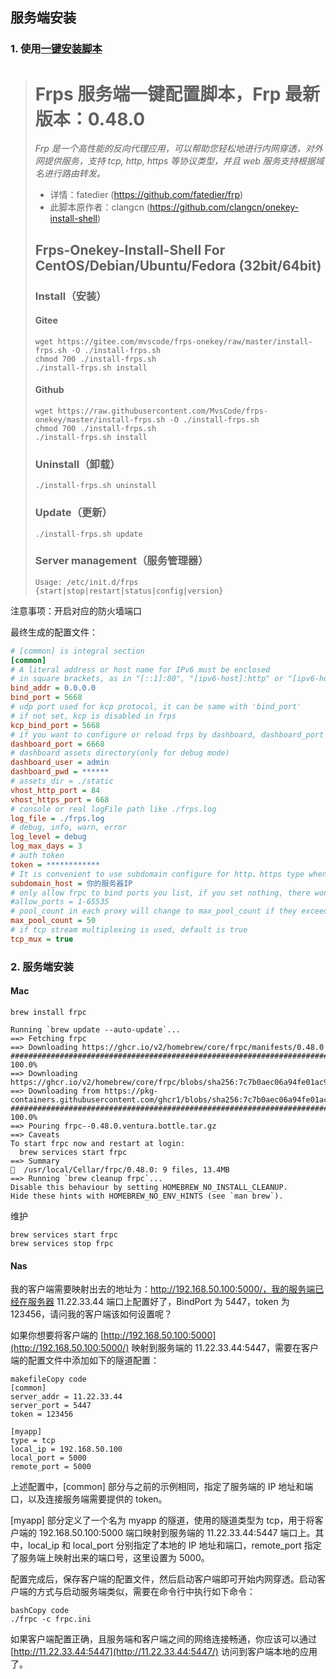 ## 服务端安装

### 1. 使用[一键安装脚本](https://github.com/MvsCode/frps-onekey)

># Frps 服务端一键配置脚本，Frp 最新版本：0.48.0
>
>*Frp 是一个高性能的反向代理应用，可以帮助您轻松地进行内网穿透，对外网提供服务，支持 tcp, http, https 等协议类型，并且 web 服务支持根据域名进行路由转发。*
>
>- 详情：fatedier (https://github.com/fatedier/frp)
>- 此脚本原作者：clangcn (https://github.com/clangcn/onekey-install-shell)
>
>## Frps-Onekey-Install-Shell For CentOS/Debian/Ubuntu/Fedora (32bit/64bit)
>
>### Install（安装）
>
>#### Gitee
>
>```
>wget https://gitee.com/mvscode/frps-onekey/raw/master/install-frps.sh -O ./install-frps.sh
>chmod 700 ./install-frps.sh
>./install-frps.sh install
>```
>
>#### Github
>
>```
>wget https://raw.githubusercontent.com/MvsCode/frps-onekey/master/install-frps.sh -O ./install-frps.sh
>chmod 700 ./install-frps.sh
>./install-frps.sh install
>```
>
>### Uninstall（卸载）
>
>```
>./install-frps.sh uninstall
>```
>
>### Update（更新）
>
>```
>./install-frps.sh update
>```
>
>### Server management（服务管理器）
>
>```
>Usage: /etc/init.d/frps {start|stop|restart|status|config|version}
>```

注意事项：开启对应的防火墙端口

最终生成的配置文件：

```ini
# [common] is integral section
[common]
# A literal address or host name for IPv6 must be enclosed
# in square brackets, as in "[::1]:80", "[ipv6-host]:http" or "[ipv6-host%zone]:80"
bind_addr = 0.0.0.0
bind_port = 5668
# udp port used for kcp protocol, it can be same with 'bind_port'
# if not set, kcp is disabled in frps
kcp_bind_port = 5668
# if you want to configure or reload frps by dashboard, dashboard_port must be set
dashboard_port = 6668
# dashboard assets directory(only for debug mode)
dashboard_user = admin
dashboard_pwd = ******
# assets_dir = ./static
vhost_http_port = 84
vhost_https_port = 668
# console or real logFile path like ./frps.log
log_file = ./frps.log
# debug, info, warn, error
log_level = debug
log_max_days = 3
# auth token
token = ************
# It is convenient to use subdomain configure for http、https type when many people use one frps server together.
subdomain_host = 你的服务器IP
# only allow frpc to bind ports you list, if you set nothing, there won't be any limit
#allow_ports = 1-65535
# pool_count in each proxy will change to max_pool_count if they exceed the maximum value
max_pool_count = 50
# if tcp stream multiplexing is used, default is true
tcp_mux = true
```

### 2. 服务端安装

#### Mac

```
brew install frpc
```

```
Running `brew update --auto-update`...
==> Fetching frpc
==> Downloading https://ghcr.io/v2/homebrew/core/frpc/manifests/0.48.0
######################################################################## 100.0%
==> Downloading https://ghcr.io/v2/homebrew/core/frpc/blobs/sha256:7c7b0aec06a94fe01ac9c9028aaedd42211a113b62d275227bbbbb9866aa252c
==> Downloading from https://pkg-containers.githubusercontent.com/ghcr1/blobs/sha256:7c7b0aec06a94fe01ac9c9028aaedd42211a113b62d275227bbbbb9866aa252c?
######################################################################## 100.0%
==> Pouring frpc--0.48.0.ventura.bottle.tar.gz
==> Caveats
To start frpc now and restart at login:
  brew services start frpc
==> Summary
🍺  /usr/local/Cellar/frpc/0.48.0: 9 files, 13.4MB
==> Running `brew cleanup frpc`...
Disable this behaviour by setting HOMEBREW_NO_INSTALL_CLEANUP.
Hide these hints with HOMEBREW_NO_ENV_HINTS (see `man brew`).
```

维护

```\
brew services start frpc
brew services stop frpc
```

#### Nas

我的客户端需要映射出去的地址为：http://192.168.50.100:5000/，我的服务端已经在服务器 11.22.33.44 端口上配置好了，BindPort 为 5447，token 为 123456，请问我的客户端该如何设置呢？



如果你想要将客户端的 [http://192.168.50.100:5000](http://192.168.50.100:5000/) 映射到服务端的 11.22.33.44:5447，需要在客户端的配置文件中添加如下的隧道配置：

```
makefileCopy code
[common]
server_addr = 11.22.33.44
server_port = 5447
token = 123456

[myapp]
type = tcp
local_ip = 192.168.50.100
local_port = 5000
remote_port = 5000
```

上述配置中，[common] 部分与之前的示例相同，指定了服务端的 IP 地址和端口，以及连接服务端需要提供的 token。

[myapp] 部分定义了一个名为 myapp 的隧道，使用的隧道类型为 tcp，用于将客户端的 192.168.50.100:5000 端口映射到服务端的 11.22.33.44:5447 端口上。其中，local_ip 和 local_port 分别指定了本地的 IP 地址和端口，remote_port 指定了服务端上映射出来的端口号，这里设置为 5000。

配置完成后，保存客户端的配置文件，然后启动客户端即可开始内网穿透。启动客户端的方式与启动服务端类似，需要在命令行中执行如下命令：

```
bashCopy code
./frpc -c frpc.ini
```

如果客户端配置正确，且服务端和客户端之间的网络连接畅通，你应该可以通过 [http://11.22.33.44:5447](http://11.22.33.44:5447/) 访问到客户端本地的应用了。
